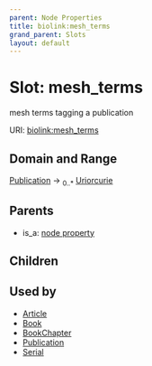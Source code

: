 ```yaml
---
parent: Node Properties
title: biolink:mesh_terms
grand_parent: Slots
layout: default
---
```


# Slot: mesh_terms


mesh terms tagging a publication

URI: [biolink:mesh_terms](https://w3id.org/biolink/vocab/mesh_terms)

## Domain and Range

[Publication](Publication.md) ->  <sub>0..\*</sub> [Uriorcurie](types/Uriorcurie.md)

## Parents

 *  is_a: [node property](node_property.md)

## Children


## Used by

 * [Article](Article.md)
 * [Book](Book.md)
 * [BookChapter](BookChapter.md)
 * [Publication](Publication.md)
 * [Serial](Serial.md)
